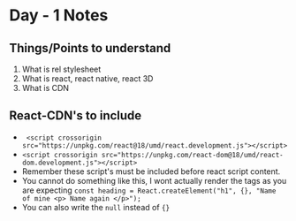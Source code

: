 # Day - 1 Notes 

## Things/Points to understand
1. What is rel stylesheet
2. What is react, react native, react 3D
3. What is CDN

## React-CDN's to include
- ``` <script crossorigin src="https://unpkg.com/react@18/umd/react.development.js"></script>```
- ```<script crossorigin src="https://unpkg.com/react-dom@18/umd/react-dom.development.js"></script>```
- Remember these script's must be included before react script content.
- You cannot do something like this, I wont actually render the tags as you are expecting
```const heading = React.createElement("h1", {}, "Name of mine <p> Name again </p>");```
- You can also write the ```null``` instead of ```{}```